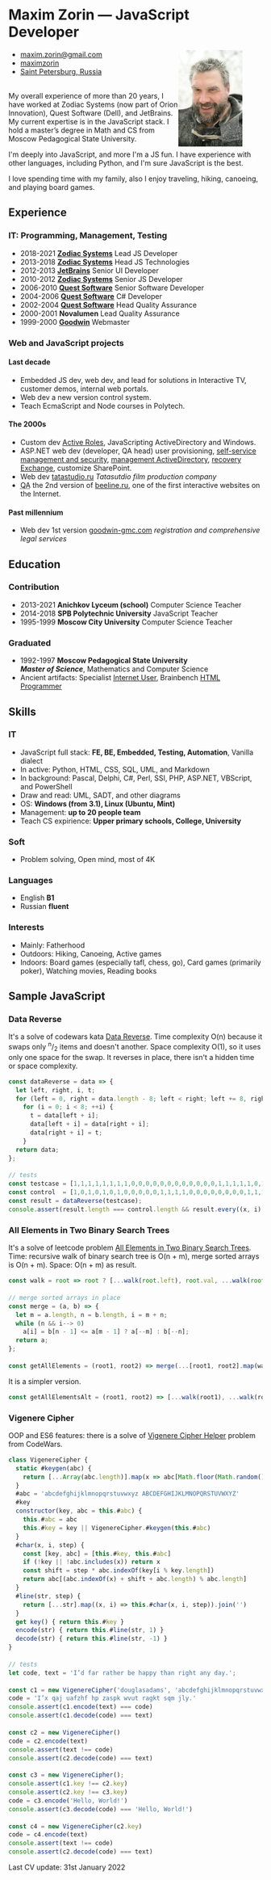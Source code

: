 # Maxim Zorin — **JavaScript Developer**

<figure class="photo"><img src="mxn42-photo.jpg" alt="Maxim Zorin in winter" width="30%" align="right"></figure>

<aside data-toc-label="Contacts" data-toc-icon="bxs-user-detail">
<ul class="contacts">
<li><i class="bx bx-envelope"></i> <a href="mailto:maxim.zorin@gmail.com">maxim.zorin@gmail.com</a></li>
<li><i class="bx bxl-linkedin"></i> <a href="https://www.linkedin.com/in/maximzorin/">maximzorin</a></li>
<li><i class="bx bxs-map"></i> <a href="https://www.google.com/maps/place/St+Petersburg/">Saint Petersburg, Russia</a></li>
</ul>
</aside>

<a data-toc-label="About" data-toc-icon="bx-message-square-detail"></a>
\
My overall experience of more than 20 years, I have worked at Zodiac Systems (now part of Orion Innovation), Quest Software (Dell), and JetBrains. My current expertise is in the JavaScript stack. I hold a master’s degree in Math and CS from Moscow Pedagogical State University.

I'm deeply into JavaScript, and more I'm a JS fun. I have experience with other languages, including Python, and I'm sure JavaScript is the best.  

I love spending time with my family, also I enjoy traveling, hiking, canoeing, and playing board games.

<a data-toc-label="Experience" data-toc-icon="bx-history"></a>

## Experience

### IT: Programming, Management, Testing

- 2018-2021 **[Zodiac Systems](//zodiacsystems.com)** Lead JS Developer
- 2013-2018 **[Zodiac Systems](//zodiacsystems.com)** Head JS Technologies
- 2012-2013 **[JetBrains](//jetbrains.com)** Senior UI Developer
- 2010-2012 **[Zodiac Systems](//zodiacsystems.com)** Senior JS Developer
- 2006-2010 **[Quest Software](//quest.com)** Senior Software Developer
- 2004-2006 **[Quest Software](//quest.com)** C# Developer
- 2002-2004 **[Quest Software](//quest.com)** Head Quality Assurance
- 2000-2001 **Novalumen** Lead Quality Assurance
- 1999-2000 **[Goodwin](//goodwin-gmc.com)** Webmaster

<a data-toc-label="Projects" data-toc-icon="bx-code-alt"></a>

### Web and JavaScript projects

#### Last decade

- Embedded JS dev, web dev, and lead for solutions in Interactive TV, customer demos, internal web portals.
- Web dev a new version control system.
- Teach EcmaScript and Node courses in Polytech.

#### The 2000s

- Custom dev [Active Roles](https://www.oneidentity.com/products/active-roles/), JavaScripting ActiveDirectory and Windows.
- ASP<span>.</span>NET web dev (developer, QA head) user provisioning, [self-service management and security](https://www.oneidentity.com/products/password-manager/), [management ActiveDirectory](https://www.quest.com/products/recovery-manager-for-active-directory/), [recovery Exchange](https://www.quest.com/products/recovery-manager-for-exchange/), customize SharePoint.
- Web dev [tatastudio.ru](//www.tatastudio.ru/) _Tatasutdio film production company_
- <abbr title="Quality Assurance">QA</abbr> the 2nd version of [beeline.ru](//beeline.ru), one of the first interactive websites on the Internet.

#### Past millennium

- Web dev 1st version [goodwin-gmc.com](//goodwin-gmc.com/) _registration and comprehensive legal services_

<a data-toc-label="Education" data-toc-icon="bxs-graduation"></a>

## Education

### Contribution

- 2013-2021 **Anichkov Lyceum (school)** Computer Science Teacher
- 2014-2018 **SPB Polytechnic University** JavaScript Teacher
- 1995-1999 **Moscow City University** Computer Science Teacher

### Graduated

- 1992-1997 **Moscow Pedagogical State University** \
_**Master of Science**_, Mathematics and Computer Science
- Ancient artifacts: Specialist [Internet User](../assets/images/specialist-internet-user.jpg), Brainbench [HTML Programmer](../assets/images/brainbench-html-programmer.jpg)

<a data-toc-label="Skills" data-toc-icon="bx-cog"></a>

## Skills

### IT

- JavaScript full stack: **FE, BE, Embedded, Testing, Automation**, Vanilla dialect
- In active: Python, HTML, CSS, SQL, UML, and Markdown
- In background: Pascal, Delphi, C#, Perl, SSI, PHP, ASP<span>.</span>NET, VBScript, and PowerShell
- Draw and read: UML, SADT, and other diagrams
- OS: **Windows (from 3.1), Linux (Ubuntu, Mint)**
- Management: **up to 20 people team**
- Teach CS expirience: **Upper primary schools, College, University**

### Soft

- Problem solving, Open mind, most of 4K

### Languages

- English **B1**
- Russian **fluent**

### Interests

- Mainly: Fatherhood
- Outdoors: Hiking, Canoeing, Active games
- Indoors: Board games (especially tafl, chess, go), Сard games (primarily poker), Watching movies, Reading books

<a data-toc-label="Sample" data-toc-icon="bxl-javascript"></a>

## Sample JavaScript

### Data Reverse

It's a solve of codewars kata [Data Reverse](https://www.codewars.com/kata/569d488d61b812a0f7000015). Time complexity O(n) because it swaps only <sup>n</sup>/<sub>2</sub> items and doesn't another. Space complexity O(1), so it uses only one space for the swap. It reverses in place, there isn't a hidden time or space complexity.

```javascript
const dataReverse = data => {
  let left, right, i, t;
  for (left = 0, right = data.length - 8; left < right; left += 8, right -= 8)
    for (i = 0; i < 8; ++i) {
      t = data[left + i];
      data[left + i] = data[right + i];
      data[right + i] = t;
    }
  return data;
};

// tests
const testcase = [1,1,1,1,1,1,1,1,0,0,0,0,0,0,0,0,0,0,0,0,1,1,1,1,1,0,1,0,1,0,1,0];
const control  = [1,0,1,0,1,0,1,0,0,0,0,0,1,1,1,1,0,0,0,0,0,0,0,0,1,1,1,1,1,1,1,1];
const result = dataReverse(testcase);
console.assert(result.length === control.length && result.every((x, i) => x === control[i]));
```

### All Elements in Two Binary Search Trees

It's a solve of leetcode problem [All Elements in Two Binary Search Trees](https://leetcode.com/problems/all-elements-in-two-binary-search-trees).
Time: recursive walk of binary search tree is O(n + m), merge sorted arrays is O(n + m). Space: O(n + m) as result.

```js
const walk = root => root ? [...walk(root.left), root.val, ...walk(root.right)] : [];

// merge sorted arrays in place
const merge = (a, b) => {
  let m = a.length, n = b.length, i = m + n;
  while (n && i--> 0)
    a[i] = b[n - 1] <= a[m - 1] ? a[--m] : b[--n];
  return a;
};

const getAllElements = (root1, root2) => merge(...[root1, root2].map(walk));
```

It is a simpler version.

```js
const getAllElementsAlt = (root1, root2) => [...walk(root1), ...walk(root2)].sort((a, b) => a - b);
```

### Vigenere Cipher

OOP and ES6 features: there is a solve of [Vigenere Cipher Helper](https://www.codewars.com/kata/52d1bd3694d26f8d6e0000d3) problem from CodeWars.

```javascript
class VigenereCipher {
  static #keygen(abc) {
    return [...Array(abc.length)].map(x => abc[Math.floor(Math.random() * abc.length)]).join('')
  }
  #abc = 'abcdefghijklmnopqrstuvwxyz ABCDEFGHIJKLMNOPQRSTUVWXYZ'
  #key
  constructor(key, abc = this.#abc) {
    this.#abc = abc
    this.#key = key || VigenereCipher.#keygen(this.#abc)
  }
  #char(x, i, step) {
    const [key, abc] = [this.#key, this.#abc]
    if (!key || !abc.includes(x)) return x
    const shift = step * abc.indexOf(key[i % key.length])
    return abc[(abc.indexOf(x) + shift + abc.length) % abc.length]
  }
  #line(str, step) {
    return [...str].map((x, i) => this.#char(x, i, step)).join('')
  }
  get key() { return this.#key }
  encode(str) { return this.#line(str, 1) }
  decode(str) { return this.#line(str, -1) }
}

// tests
let code, text = 'I’d far rather be happy than right any day.';

const c1 = new VigenereCipher('douglasadams', 'abcdefghijklmnopqrstuvwxyz')
code = 'I’x qaj uafzhf hp zaspk wvut ragkt sqm jly.'
console.assert(c1.encode(text) === code)
console.assert(c1.decode(code) === text)

const c2 = new VigenereCipher()
code = c2.encode(text)
console.assert(text !== code)
console.assert(c2.decode(code) === text)

const c3 = new VigenereCipher();
console.assert(c1.key !== c2.key)
console.assert(c2.key !== c3.key)
code = c3.encode('Hello, World!')
console.assert(c3.decode(code) === 'Hello, World!')

const c4 = new VigenereCipher(c2.key)
code = c4.encode(text)
console.assert(text !== code)
console.assert(c2.decode(code) === text)
```

<aside class="last-update">
  Last CV update: <time datetime="2022-01-31">31st January 2022</time>
</aside>

